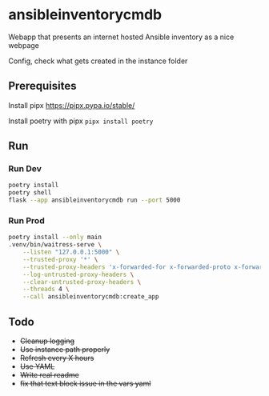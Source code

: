 # ansibleinventorycmdb

Webapp that presents an internet hosted Ansible inventory as a nice webpage

Config, check what gets created in the instance folder

## Prerequisites

Install pipx <https://pipx.pypa.io/stable/>

Install poetry with pipx `pipx install poetry`

## Run

### Run Dev

```bash
poetry install
poetry shell
flask --app ansibleinventorycmdb run --port 5000
```

### Run Prod

```bash
poetry install --only main
.venv/bin/waitress-serve \
    --listen "127.0.0.1:5000" \
    --trusted-proxy '*' \
    --trusted-proxy-headers 'x-forwarded-for x-forwarded-proto x-forwarded-port' \
    --log-untrusted-proxy-headers \
    --clear-untrusted-proxy-headers \
    --threads 4 \
    --call ansibleinventorycmdb:create_app
```

## Todo

- ~~Cleanup logging~~
- ~~Use instance path properly~~
- ~~Refresh every X hours~~
- ~~Use YAML~~
- ~~Write real readme~~
- ~~fix that text block issue in the vars yaml~~

